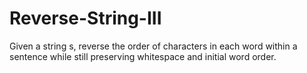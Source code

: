 # Reverse-String-III
Given a string s, reverse the order of characters in each word within a sentence while still preserving whitespace and initial word order.   
